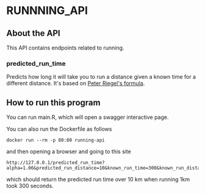 # RUNNNING_API

## About the API
This API contains endpoints related to running.

### predicted_run_time
Predicts how long it will take you to run a distance given a known time for a 
different distance. It's based on [Peter Riegel's formula](https://en.wikipedia.org/wiki/Peter_Riegel).

## How to run this program
You can run main.R, which will open a swagger interactive page.

You can also run the Dockerfile as follows
```{r}
docker run --rm -p 80:80 running-api
```
and then opening a browser and going to this site
```{r}
http://127.0.0.1/predicted_run_time?alpha=1.06&predicted_run_distance=10&known_run_time=300&known_run_distance=1
```
which should return the predicted run time over 10 km when running 1km took 300
seconds.